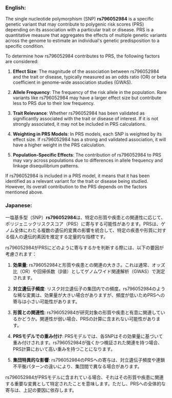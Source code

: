 ### English:
The single nucleotide polymorphism (SNP) **rs796052984** is a specific genetic variant that may contribute to polygenic risk scores (PRS) depending on its association with a particular trait or disease. PRS is a quantitative measure that aggregates the effects of multiple genetic variants across the genome to estimate an individual's genetic predisposition to a specific condition.

To determine how rs796052984 contributes to PRS, the following factors are considered:

1. **Effect Size**: The magnitude of the association between rs796052984 and the trait or disease, typically measured as an odds ratio (OR) or beta coefficient in genome-wide association studies (GWAS).
   
2. **Allele Frequency**: The frequency of the risk allele in the population. Rare variants like rs796052984 may have a larger effect size but contribute less to PRS due to their low frequency.

3. **Trait Relevance**: Whether rs796052984 has been validated as significantly associated with the trait or disease of interest. If it is not strongly associated, it may not be included in PRS calculations.

4. **Weighting in PRS Models**: In PRS models, each SNP is weighted by its effect size. If rs796052984 has a strong and validated association, it will have a higher weight in the PRS calculation.

5. **Population-Specific Effects**: The contribution of rs796052984 to PRS may vary across populations due to differences in allele frequency and linkage disequilibrium patterns.

If rs796052984 is included in a PRS model, it means that it has been identified as a relevant variant for the trait or disease being studied. However, its overall contribution to the PRS depends on the factors mentioned above.

### Japanese:
一塩基多型（SNP）**rs796052984**は、特定の形質や疾患との関連性に応じて、ポリジェニックリスクスコア（PRS）に寄与する可能性があります。PRSは、ゲノム全体にわたる複数の遺伝的変異の影響を統合して、特定の疾患や形質に対する個人の遺伝的素因を推定する定量的な指標です。

rs796052984がPRSにどのように寄与するかを判断する際には、以下の要因が考慮されます：

1. **効果量**: rs796052984と形質や疾患との関連の大きさ。これは通常、オッズ比（OR）や回帰係数（β値）としてゲノムワイド関連解析（GWAS）で測定されます。

2. **対立遺伝子頻度**: リスク対立遺伝子の集団内での頻度。rs796052984のような稀な変異は、効果量が大きい場合がありますが、頻度が低いためPRSへの寄与は小さい可能性があります。

3. **形質との関連性**: rs796052984が研究対象の形質や疾患と有意に関連しているかどうか。関連性が弱い場合、PRSの計算に含まれない可能性があります。

4. **PRSモデルでの重み付け**: PRSモデルでは、各SNPはその効果量に基づいて重み付けされます。rs796052984が強くかつ検証された関連を持つ場合、PRS計算において高い重みを持つことになります。

5. **集団特異的な影響**: rs796052984のPRSへの寄与は、対立遺伝子頻度や連鎖不平衡パターンの違いにより、集団間で異なる場合があります。

rs796052984がPRSモデルに含まれている場合、それはその形質や疾患に関連する重要な変異として特定されたことを意味します。ただし、PRSへの全体的な寄与は、上記の要因に依存します。